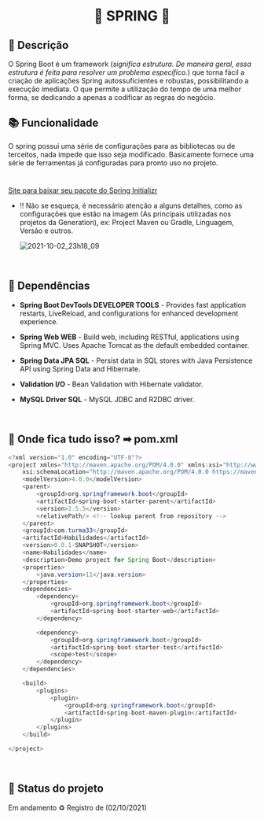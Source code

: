 <h1 align="center">🍃 SPRING 🍃</h1>

## :memo: Descrição
O Spring Boot é um framework (*significa estrutura. De maneira geral, essa estrutura é feita para resolver um problema específico.*) que torna fácil a criação de aplicações Spring autossuficientes e robustas, possibilitando a 
execução imediata. O que permite a utilização do tempo de uma melhor forma, se dedicando a apenas a codificar as regras do negócio.

## :books: Funcionalidade
O spring possui uma série de configurações para as bibliotecas ou de terceitos, nada impede que isso seja modificado. Basicamente fornece uma série de ferramentas já configuradas
para pronto uso no projeto.

<h1></h1>

[Site para baixar seu pacote do Spring Initializr](https://start.spring.io/)

<p>
  
  * ‼ Não se esqueça, é necessário atenção a alguns detalhes, como as configurações que estão na imagem (As principais utilizadas nos projetos da Generation), ex: Project
Maven ou Gradle, Linguagem, Versão e outros. <p>
![2021-10-02_23h18_09](https://user-images.githubusercontent.com/86742652/135737170-9d83db4d-a827-4874-8796-c110b661a5aa.png)
  
  <br>
  
## :wrench: Dependências 
* **Spring Boot DevTools DEVELOPER TOOLS** -
Provides fast application restarts, LiveReload, and configurations for enhanced development experience.
* **Spring Web WEB** -
Build web, including RESTful, applications using Spring MVC. Uses Apache Tomcat as the default embedded container.
* **Spring Data JPA SQL** -
Persist data in SQL stores with Java Persistence API using Spring Data and Hibernate.
* **Validation I/O** -
Bean Validation with Hibernate validator.
* **MySQL Driver SQL** -
MySQL JDBC and R2DBC driver.

    <br>
    
## :rocket: Onde fica tudo isso? ➡ pom.xml

~~~Java
<?xml version="1.0" encoding="UTF-8"?>
<project xmlns="http://maven.apache.org/POM/4.0.0" xmlns:xsi="http://www.w3.org/2001/XMLSchema-instance"
	xsi:schemaLocation="http://maven.apache.org/POM/4.0.0 https://maven.apache.org/xsd/maven-4.0.0.xsd">
	<modelVersion>4.0.0</modelVersion>
	<parent>
		<groupId>org.springframework.boot</groupId>
		<artifactId>spring-boot-starter-parent</artifactId>
		<version>2.5.5</version>
		<relativePath/> <!-- lookup parent from repository -->
	</parent>
	<groupId>com.turma33</groupId>
	<artifactId>Habilidades</artifactId>
	<version>0.0.1-SNAPSHOT</version>
	<name>Habilidades</name>
	<description>Demo project for Spring Boot</description>
	<properties>
		<java.version>11</java.version>
	</properties>
	<dependencies>
		<dependency>
			<groupId>org.springframework.boot</groupId>
			<artifactId>spring-boot-starter-web</artifactId>
		</dependency>

		<dependency>
			<groupId>org.springframework.boot</groupId>
			<artifactId>spring-boot-starter-test</artifactId>
			<scope>test</scope>
		</dependency>
	</dependencies>

	<build>
		<plugins>
			<plugin>
				<groupId>org.springframework.boot</groupId>
				<artifactId>spring-boot-maven-plugin</artifactId>
			</plugin>
		</plugins>
	</build>

</project>
~~~
  
  <br>
  
## :dart: Status do projeto
Em andamento ♻ Registro de (02/10/2021)
